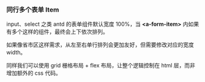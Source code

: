 ### 同行多个表单 Item

input、select 之类 antd 的表单组件默认宽度 100%，当 **\<a-form-item>** 内如果有多个这样的组件，最终会上下依次排列。

如果像省市区这样需求，从左至右单行排列会更加友好，但需要修改对应的宽度 width。

同样我们可以使用 grid 栅格布局 + flex 布局，让整个逻辑控制在 html 层，而非增加额外的 css 代码。
